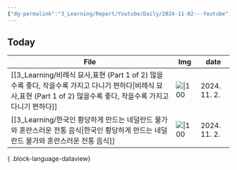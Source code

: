 ```yaml
---
{"dg-permalink":"3_Learning/Report/Youtube/Daily/2024-11-02---Youtube","created-date":"2024-11-02 11:02:12 am","date":"2024-11-02","type":"youtube","tags":["youtube","daily-report"],"aliases":null,"dg-publish":true,"permalink":"/3_Learning/Report/Youtube/Daily/2024-11-02---Youtube/","dgPassFrontmatter":true,"noteIcon":"1"}
---
```



## Today
| File                                                                                                                   | Img                                                    | date         |
| ---------------------------------------------------------------------------------------------------------------------- | ------------------------------------------------------ | ------------ |
| [[3_Learning/비례식 묘사,표현 (Part 1 of 2) 많을수록 좋다, 작을수록 가지고 다니기 편하다\|비례식 묘사,표현 (Part 1 of 2) 많을수록 좋다, 작을수록 가지고 다니기 편하다]] | ![\|100](https://img.youtube.com/vi/pmfS4JlUjjI/0.jpg) | 2024. 11. 2. |
| [[3_Learning/한국인 황당하게 만드는 네덜란드 물가와 혼란스러운 전통 음식\|한국인 황당하게 만드는 네덜란드 물가와 혼란스러운 전통 음식]]                                 | ![\|100](https://img.youtube.com/vi/LyDEJHhuG0M/0.jpg) | 2024. 11. 2. |

{ .block-language-dataview}


